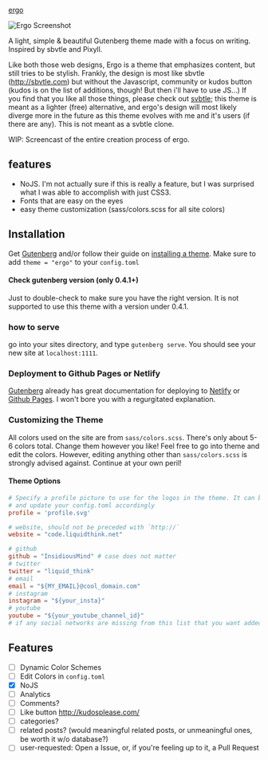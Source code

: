 [ergo](http://ergo.liquidthink.net)

![Ergo Screenshot](https://i.imgur.com/l182IYg.jpg)

A light, simple & beautiful Gutenberg theme made with a focus on writing. Inspired by sbvtle and Pixyll.

Like both those web designs, Ergo is a theme that emphasizes content, but still tries to be stylish. Frankly, the design is
most like sbvtle (http://sbvtle.com) but without the Javascript, community or kudos button (kudos is on the list of additions, though! But then i'll have to use JS...)
If you find that you like all those things, please check out [svbtle](http://svbtle.com); this theme is meant as a lighter (free) alternative,
and ergo's design will most likely diverge more in the future as this theme evolves with me and it's users (if there are any).
This is not meant as a svbtle clone.


WIP: Screencast of the entire creation process of ergo.

##  features
- NoJS. I'm not actually sure if this is really a feature, but I was surprised what I was able to accomplish with just CSS3.
- Fonts that are easy on the eyes
- easy theme customization (sass/colors.scss for all site colors)

## Installation
Get [Gutenberg](https://www.getgutenberg.io/) and/or follow their guide on [installing a theme](https://www.getgutenberg.io/documentation/themes/installing-and-using-themes/).
Make sure to add `theme = "ergo"` to your `config.toml`

#### Check gutenberg version (only 0.4.1+)
Just to double-check to make sure you have the right version. It is not supported to use this theme with a version under 0.4.1.

### how to serve
go into your sites directory, and type `gutenberg serve`. You should see your new site at `localhost:1111`.

### Deployment to Github Pages or Netlify
[Gutenberg](https://www.getgutenberg.io) already has great documentation for deploying to [Netlify](https://www.getgutenberg.io/documentation/deployment/netlify/) or [Github Pages](https://www.getgutenberg.io/documentation/deployment/github-pages/). I won't bore you with a regurgitated explanation.

### Customizing the Theme
All colors used on the site are from `sass/colors.scss`. There's only about 5-6 colors total.
Change them however you like! Feel free to go into theme and edit the colors. However, editing anything other than `sass/colors.scss` is strongly advised against. Continue at your own peril!

#### Theme Options
```toml
# Specify a profile picture to use for the logos in the theme. It can be svg, png, jpg, whatever, just make sure to copy the logo you want and put it in img/${YOUR_PROFILE}.*
# and update your config.toml accordingly
profile = 'profile.svg'

# website, should not be preceded with `http://`
website = "code.liquidthink.net"

# github
github = "InsidiousMind" # case does not matter
# twitter
twitter = "liquid_think"
# email
email = "${MY_EMAIL}@cool_domain.com"
# instagram
instagram = "${your_insta}"
# youtube
youtube = "${your_youtube_channel_id}"
# if any social networks are missing from this list that you want added, open an issue. I will add it for you ASAP
```

## Features
  - [ ] Dynamic Color Schemes
  - [ ] Edit Colors in `config.toml`
  - [x] NoJS
  - [ ] Analytics
  - [ ] Comments?
  - [ ] Like button http://kudosplease.com/
  - [ ] categories?
  - [ ] related posts? (would meaningful related posts, or unmeaningful ones, be worth it w/o database?)
  - [ ] user-requested: Open a Issue, or, if you're feeling up to it, a Pull Request
